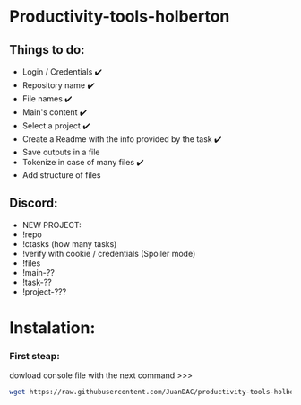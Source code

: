 # Productivity-tools-holberton
## Things to do:
* Login / Credentials ✔️
* Repository name ✔️
* File names ✔️
* Main's content ✔️
* Select a project ✔️
* Create a Readme with the info provided by the task ✔️
* Save outputs in a file
* Tokenize in case of many files ✔️
* Add structure of files


## Discord:
* NEW PROJECT:
* !repo
* !ctasks (how many tasks)
* !verify with cookie / credentials (Spoiler mode)
* !files
* !main-??
* !task-??
* !project-???

# Instalation:
### First steap:
dowload console file with the next command >>>
```bash
wget https://raw.githubusercontent.com/JuanDAC/productivity-tools-holberton/master/console.py
```
